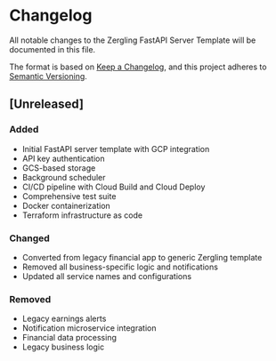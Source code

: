 # Changelog

All notable changes to the Zergling FastAPI Server Template will be documented in this file.

The format is based on [Keep a Changelog](https://keepachangelog.com/en/1.0.0/),
and this project adheres to [Semantic Versioning](https://semver.org/spec/v2.0.0.html).

## [Unreleased]

### Added
- Initial FastAPI server template with GCP integration
- API key authentication
- GCS-based storage
- Background scheduler
- CI/CD pipeline with Cloud Build and Cloud Deploy
- Comprehensive test suite
- Docker containerization
- Terraform infrastructure as code

### Changed
- Converted from legacy financial app to generic Zergling template
- Removed all business-specific logic and notifications
- Updated all service names and configurations

### Removed
- Legacy earnings alerts
- Notification microservice integration
- Financial data processing
- Legacy business logic

